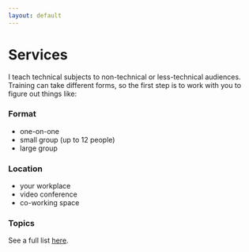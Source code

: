 ```yaml
---
layout: default
---
```


# Services

I teach technical subjects to non-technical or less-technical audiences. Training can take different forms, so the first step is to work with you to figure out things like:

### Format

+ one-on-one
+ small group (up to 12 people)
+ large group

### Location

+ your workplace
+ video conference
+ co-working space

### Topics

See a full list [here](topics.html).
